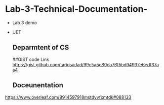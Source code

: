 # Lab-3-Technical-Documentation-
* Lab 3 demo
* UET
  ## Deparmtent of CS

  ##GIST code Link
  https://gist.github.com/tariqsadad/99c5a5c80da76f5bd94937e6edf37aa4

  ## Doceunentation
https://www.overleaf.com/8914597918mstdvvfxmtdk#088133
